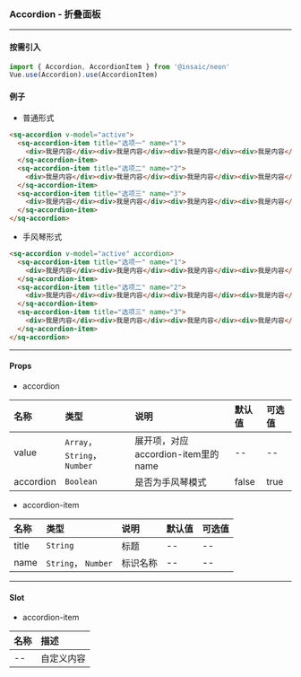 ### Accordion - 折叠面板

---
#### 按需引入

```js
import { Accordion, AccordionItem } from '@insaic/neon'
Vue.use(Accordion).use(AccordionItem)
```

#### 例子
- 普通形式

```html
<sq-accordion v-model="active">
  <sq-accordion-item title="选项一" name="1">
    <div>我是内容</div><div>我是内容</div><div>我是内容</div><div>我是内容</div>
  </sq-accordion-item>
  <sq-accordion-item title="选项二" name="2">
    <div>我是内容</div><div>我是内容</div><div>我是内容</div><div>我是内容</div>
  </sq-accordion-item>
  <sq-accordion-item title="选项三" name="3">
    <div>我是内容</div><div>我是内容</div><div>我是内容</div><div>我是内容</div>
  </sq-accordion-item>
</sq-accordion>
```
- 手风琴形式

```html
<sq-accordion v-model="active" accordion>
  <sq-accordion-item title="选项一" name="1">
    <div>我是内容</div><div>我是内容</div><div>我是内容</div><div>我是内容</div>
  </sq-accordion-item>
  <sq-accordion-item title="选项二" name="2">
    <div>我是内容</div><div>我是内容</div><div>我是内容</div><div>我是内容</div>
  </sq-accordion-item>
  <sq-accordion-item title="选项三" name="3">
    <div>我是内容</div><div>我是内容</div><div>我是内容</div><div>我是内容</div>
  </sq-accordion-item>
</sq-accordion>
```
---
#### Props
- accordion

 名称      | 类型                         | 说明                                | 默认值   | 可选值      
:--------  |:--------------------------- |:----------------------------------- |:------- |:-------
 value     | `Array`， `String`， `Number` | 展开项，对应accordion-item里的name    | --      | --             
 accordion | `Boolean`                   | 是否为手风琴模式                      | false   | true

- accordion-item

 名称      | 类型                         | 说明                                | 默认值   | 可选值
:--------  |:--------------------------- |:----------------------------------- |:-------  |:-------
 title     | `String`                    | 标题                                | --       | --             
 name      | `String`， `Number`          | 标识名称                             | --       | --          

---

#### Slot
- accordion-item

 名称 |  描述
:---- | :-------
 --   | 自定义内容